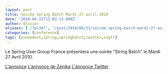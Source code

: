 ```yaml
---
layout: post
title: Soirée Spring Batch Mardi 27 avril 2010
date: '2010-04-21T12:03:13.000Z'
author: Olivier
aliases: ['/?p=347', '/post/2010/04/21/soiree-spring-batch-mardi-27-avril-2010/']
categories: [conference]
tags: [evenement,spring,springbatch,twitter,sugfr]
---
```


Le Spring User Group France présentera une soirée "String Batch" le Mardi 27 Avril 2010.

<a href="http://groups.google.fr/group/sugfr/web/evnements?pli=1" target="_blank">L'annonce</a>
<a href="http://www.zenika.com/conference/java/les-secrets-de-spring-batch" target="_blank">L'annonce de Zenika</a>
<a href="http://twitter.com/obazoud/status/12468218704" target="_blank">L'annonce Twitter</a>

